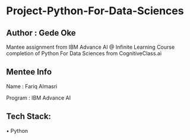 # Project-Python-For-Data-Sciences

## Author : Gede Oke

Mantee assignment from IBM Advance AI @ Infinite Learning Course completion of Python For Data Sciences from CognitiveClass.ai

## Mentee Info

Name      : Fariq Almasri

Program   : IBM Advance AI

## Tech Stack:

•	Python
